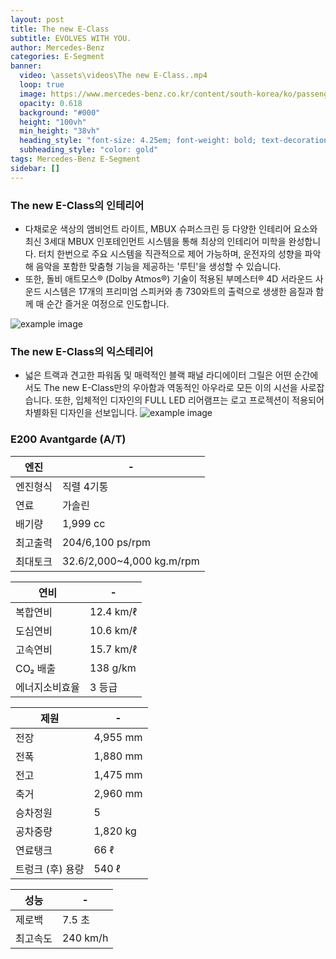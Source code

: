 ```yaml
---
layout: post
title: The new E-Class
subtitle: EVOLVES WITH YOU.
author: Mercedes-Benz
categories: E-Segment
banner:
  video: \assets\videos\The new E-Class..mp4
  loop: true
  image: https://www.mercedes-benz.co.kr/content/south-korea/ko/passengercars/models/saloon/w213-22-2/overview/_jcr_content/root/responsivegrid/simple_stage_copy_co.component.damq4.3422934230495.jpg/the-new-eclass-kv.jpg
  opacity: 0.618
  background: "#000"
  height: "100vh"
  min_height: "38vh"
  heading_style: "font-size: 4.25em; font-weight: bold; text-decoration: underline"
  subheading_style: "color: gold"
tags: Mercedes-Benz E-Segment
sidebar: []
---
```



### The new E-Class의 인테리어
* 다채로운 색상의 앰비언트 라이트, MBUX 슈퍼스크린 등 다양한 인테리어 요소와 최신 3세대 MBUX 인포테인먼트 시스템을 통해 최상의 인테리어 미학을 완성합니다. 터치 한번으로 주요 시스템을 직관적으로 제어 가능하며, 운전자의 성향을 파악해 음악을 포함한 맞춤형 기능을 제공하는 '루틴'을 생성할 수 있습니다.
* 또한, 돌비 애트모스® (Dolby Atmos®) 기술이 적용된 부메스터® 4D 서라운드 사운드 시스템은 17개의 프리미엄 스피커와 총 730와트의 출력으로 생생한 음질과 함께 매 순간 즐거운 여정으로 인도합니다.

![example image](https://autoimg.danawa.com/gallery/4516/20230728_4516%20(47).jpg?resize=800:* "E 인테리어")

### The new E-Class의 익스테리어
* 넓은 트랙과 견고한 파워돔 및 매력적인 블랙 패널 라디에이터 그릴은 어떤 순간에서도 The new E-Class만의 우아함과 역동적인 아우라로 모든 이의 시선을 사로잡습니다. 또한, 입체적인 디자인의 FULL LED 리어램프는 로고 프로젝션이 적용되어 차별화된 디자인을 선보입니다.
![example image](https://autoimg.danawa.com/gallery/4516/20230728_4516%20(24).jpg?resize=800:* "E 익스테리어")

### E200 Avantgarde (A/T)

| 엔진                   | -             |
| --------------------- | --------------------- |
| 엔진형식               | 직렬 4기통	         |
| 연료 | 가솔린 |
| 배기량 | 1,999 cc |
| 최고출력 | 204/6,100 ps/rpm | 
| 최대토크 | 32.6/2,000~4,000 kg.m/rpm|  

| 연비                   | -             |
| --------------------- | --------------------- |
| 복합연비| 12.4 km/ℓ|
| 도심연비| 10.6 km/ℓ|
| 고속연비 |15.7 km/ℓ|
| CO₂ 배출 |138 g/km| 
| 에너지소비효율 | 3 등급| 

| 제원                  | -             |
| --------------------- | --------------------- |
| 전장 |	4,955 mm    |
|전폭 | 1,880 mm |
| 전고  |1,475 mm|
|축거  |2,960 mm|
| 승차정원 | 5 | 
| 공차중량 | 1,820 kg|
| 연료탱크| 66 ℓ  |
| 트렁크 (후) 용량| 540 ℓ |

| 성능                | -             |
| --------------------- | --------------------- |
| 제로백| 7.5 초 |
|최고속도 | 240 km/h|
